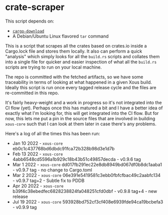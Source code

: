 # crate-scraper

This script depends on:
- [`cargo-download`](https://github.com/Xion/cargo-download)
- A Debian/Ubuntu Linux flavored `tar` command

This is a script that scrapes all the crates based on crates.io inside a Cargo.lock
file and stores them locally. It also can perform a quick "analysis" which simply
looks for all the `build.rs` scripts and collates them into a single file for
quicker and easier inspection of what all the `build.rs` scripts are trying to run
on your local machine.

The repo is committed with the fetched artifacts, so we have some traceability in
terms of looking at what happened in a given Xous build. Ideally this script is run
once every tagged release cycle and the files are re-committed in this repo.

It's fairly heavy-weight and a work in progress so it's not integrated into the CI
flow (yet). Perhaps once this has matured a bit and I have a better idea of exactly
what I'm looking for, this will get integrated into the CI flow. But for now,
this lets me put a pin in the source files that are involved in building `xous-core`
such that I can look at them later in case there's any problems.

Here's a log of all the times this has been run:

- Jan 10 2022 - `xous-core` eb0c1c437768bd6dbdc91fca72b328b98d3e1d7b
- Feb 13 2022 - `xous-core` 4abb6548cd5596a1b929c18b43b51c49857decda - v0.9.6 tag
- Mar  1 2022 - `xous-core` dd017fb291ec22e8db8949bd067df0b8dc1aaba1 - v0.9.7 tag - no change to Cargo.toml
- Mar  2 2022 - `xous-core` 06e391e5419581c3ebb0fbfcfbac49c2aabfc134 - v0.9.7 tag+2 - Subtle fix to PDDB
- Apr 20 2022 - `xous-core` b39f4c38ebedfec6828238824fa048251cfd0dbf - v0.9.8 tag+4 - new release
- Jul 19 2022 - `xous-core` 593928bd752cf3cf408e6939fde94ca19bcbefa3 - v0.9.9 tag
